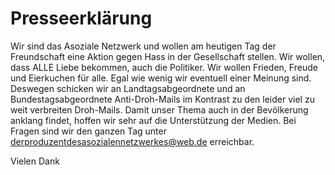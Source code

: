 # Presseerklärung 

Wir sind das Asoziale Netzwerk und wollen am heutigen Tag der Freundschaft eine Aktion gegen Hass in der Gesellschaft stellen.
Wir wollen, dass ALLE Liebe bekommen, auch die Politiker. Wir wollen Frieden, Freude und Eierkuchen für alle. Egal wie wenig wir eventuell einer Meinung sind.
Deswegen schicken wir an Landtagsabgeordnete und an Bundestagsabgeordnete Anti-Droh-Mails im Kontrast zu den leider viel zu weit verbreiten Droh-Mails. 
Damit unser Thema auch in der Bevölkerung anklang findet, hoffen wir sehr auf die Unterstützung der Medien. 
Bei Fragen sind wir den ganzen Tag unter derproduzentdesasozialennetzwerkes@web.de erreichbar.
 
Vielen Dank
